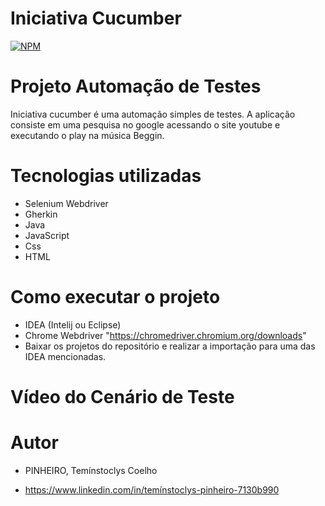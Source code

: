 # Iniciativa Cucumber 
[![NPM](https://img.shields.io/npm/l/react)](https://github.com/Teminstoclys/iniciativacucumber/blob/main/LICENSE) 

# Projeto Automação de Testes
Iniciativa cucumber é uma automação simples de testes. A aplicação consiste em uma pesquisa no google acessando o site youtube e executando o play na música Beggin.

# Tecnologias utilizadas
- Selenium Webdriver
- Gherkin
- Java
- JavaScript
- Css
- HTML

# Como executar o projeto
- IDEA (Intelij ou Eclipse)
- Chrome Webdriver "https://chromedriver.chromium.org/downloads"
- Baixar os projetos do repositório e realizar a importação para uma das IDEA mencionadas.

# Vídeo do Cenário de Teste


# Autor

- PINHEIRO, Temínstoclys Coelho

- https://www.linkedin.com/in/temínstoclys-pinheiro-7130b990
